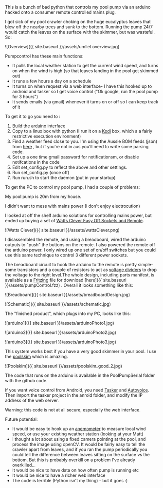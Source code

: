 This is a bunch of bad python that controls my pool pump via an arduino hacked onto a consumer remote controlled mains plug.

I got sick of my pool crawler choking on the huge eucalyptus leaves that blew off the nearby trees and sunk to the bottom. Running the pump 24/7 would catch the leaves on the surface with the skimmer, but was wasteful. So:

![Overview]({{ site.baseurl }}/assets/umllet overview.jpg)

Pumpcontrol has these main functions:

-  It polls the local weather station to get the current wind speed, and turns on when the wind is high (so that leaves landing in the pool get skimmed out)
-  It runs a few hours a day on a schedule
-  It turns on when request via a web interface- I have this hooked up to android and tasker so I get voice control ("Ok google, run the pool pump for 3 hours")
-  It sends emails (via gmail) whenever it turns on or off so I can keep track of it


To get it to go you need to :

1. Build the arduino interface
2. Copy to a linux box with python (I run it on a [Kodi](https://kodi.tv/) box, which a a fairly restrictive execution environment)
3. Find a weather feed close to you. I'm using the Aussie BOM feeds (json) from [here](http://www.bom.gov.au/catalogue/data-feeds.shtml#obs-ind) , but if you're not in aus you'll need to write some parsing code.
4. Set up a one time gmail password for notificationsm, or disable notifcations in the code
5. Edit set_config.py to reflect the above and other settings.
6. Run set_config.py (once off)
7. Run run.sh to start the daemon (put in your startup)



To get the PC to control my pool pump, I had a couple of problems:

My pool pump is 20m from my house.

I didn't want to mess with mains power (I don't enjoy electrocution)


I looked at off the shelf arduino solutions for controlling mains power, but ended up buying a set of [Watts Clever Easy Off Sockets and Remote](http://www.aussietradesupplies.com.au/catalogue/energy_saving/watts_clever_easy_off_remote_control_socket_4_pack_remote_was_7495_now_5500).


![Watts Clever]({{ site.baseurl }}/assets/wattsClever.png)


I disassembled the remote, and using a breadboard, wired the arduino outputs to "push" the buttons on the remote. I also powered the remote off the arduino power. I only wired up one set of on/off switches but you could use this same technique to control 3 different power sockets.

The breadboard circuit to hook the arduino to the remote is pretty simple- some transistors and a couple of resistors to act as [voltage dividers](https://en.wikipedia.org/wiki/Voltage_divider) to drop the voltage to the right level.The whole design, including parts manifest, is available as a [Fritzing](http://fritzing.org/home/) file for download [here]({{ site.baseurl }}/assets/pumpControl.fzz)
. Overall it looks something like this:


![Breadboard]({{ site.baseurl }}/assets/breadboardDesign.jpg)


![Schematic]({{ site.baseurl }}/assets/schematic.jpg)


The "finished product", which plugs into my PC,  looks like this:

![arduino1]({{ site.baseurl }}/assets/arduinoPhoto1.jpg)

![arduino2]({{ site.baseurl }}/assets/arduinoPhoto2.jpg)

![arduino3]({{ site.baseurl }}/assets/arduinoPhoto3.jpg)




This system works best if you have a very good skimmer in your pool. I use the [poolskim](http://www.poolskim.com/) which is amazing.

![Poolskim]({{ site.baseurl }}/assets/poolskim_good_2.jpg)



The code that runs on the arduino is available in the PoolPumpSerial folder with the github code.

If you want voice control from Android, you need [Tasker](https://tasker.dinglisch.net/) and [Autovoice](https://joaoapps.com/autovoice/). Then import the tasker project in the anroid folder, and modify the IP address of the web server.


Warning: this code is not at all secure, especially the web interface.


Future potential:


- It would be easy to hook up an [anemometer](https://en.wikipedia.org/wiki/Anemometer) to measure local wind speed, or use your existing weather station (looking at your Matt)
- I thought a lot about using a fixed camera pointing at the pool, and process the image using openCV. It would be fairly easy to tell the crawler apart from leaves, and if you ran the pump periodically you could tell the difference between leaves sitting on the surface vs the bottom. But this is probably overkill on a problem I've already overkilled...
- It would be nice to have data on how often pump is running etc
- It would be nice to have a richer web interface
- The code is terrible (Python isn't my thing) - but it goes :)

